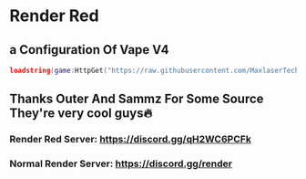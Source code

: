 # Render Red
## a Configuration Of Vape V4

```lua
loadstring(game:HttpGet("https://raw.githubusercontent.com/MaxlaserTechAlt/RenderRed/main/Installer.lua", true))()
```

## Thanks Outer And Sammz For Some Source They're very cool guys🔥
### Render Red Server: https://discord.gg/qH2WC6PCFk
### Normal Render Server: https://discord.gg/render